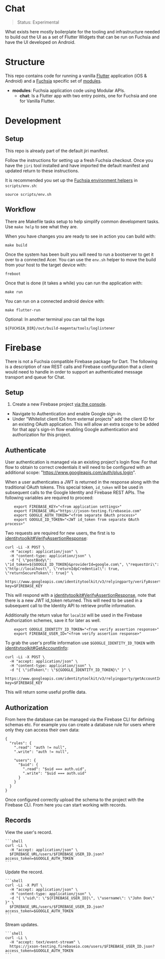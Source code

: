 # Chat

> Status: Experimental

What exists here mostly boilerplate for the tooling and infrastructure needed
to build out the UI as a set of Flutter Widgets that can be run on Fuchsia and have the UI developed on Android.

# Structure

This repo contains code for running a vanilla [Flutter][flutter] application (iOS & Android) and a [Fuchsia][fuchsia] specific set of [modules][modular].

* **modules**: Fuchsia application code using Modular APIs.
  * **chat**: Is a Flutter app with two entry points, one for Fuchsia and one for Vanilla Flutter.

# Development

## Setup

This repo is already part of the default jiri manifest.

Follow the instructions for setting up a fresh Fuchsia checkout.  Once you have the `jiri` tool installed and have imported the default manifest and updated return to these instructions.

It is recommended you set up the [Fuchsia environment helpers][fuchsia-env] in `scripts/env.sh`:

    source scripts/env.sh

## Workflow

There are Makefile tasks setup to help simplify common development tasks. Use `make help` to see what they are.

When you have changes you are ready to see in action you can build with:

    make build

Once the system has been built you will need to run a bootserver to get it
over to a connected Acer. You can use the `env.sh` helper to move the build from your host to the target device with:

    freboot

Once that is done (it takes a while) you can run the application with:

    make run

You can run on a connected android device with:

    make flutter-run

Optional: In another terminal you can tail the logs

    ${FUCHSIA_DIR}/out/build-magenta/tools/loglistener

# Firebase

There is not a Fuchsia compatible Firebase package for Dart. The following is a description of raw REST calls and Firebase configuration that a client would need to handle in order to support an authenticated message transport and queue for Chat.

## Setup

1. Create a new Firebase project [via the console](https://console.firebase.google.com/).
* Navigate to Authentication and enable Google sign-in.
* Under "Whitelist client IDs from external projects" add the client ID for an existing OAuth application. This will allow an extra scope to be added for that app's sign-in flow enabling Google authentication and authorization for this project.

## Authenticate

User authentication is managed via an existing project's login flow. For that flow to obtain to correct credentials it will need to be configured with an additional scope: "https://www.googleapis.com/auth/plus.login".

When a user authenticates a JWT is returned in the response along with the traditional OAuth tokens. This special token, `id_token` will be used in subsequent calls to the Google Identity and Firebase REST APIs. The following variables are required to proceed:

```shell
    export FIREBASE_KEY="<from application settings>"
    export FIREBASE_URL="https://jxson-testing.firebaseio.com"
    export GOOGLE_AUTH_TOKEN="<from separate OAuth process>"
    export GOOGLE_ID_TOKEN="<JWT id_token from separate OAuth process>"
```

Two requests are required for new users, the first is to [identitytoolkit#VerifyAssertionResponse](https://developers.google.com/identity/toolkit/web/reference/relyingparty/verifyAssertion):

    curl -Li -X POST \
      -H "accept: application/json" \
      -H "content-type: application/json" \
      -d "{ \"postBody\": \"id_token=${GOOGLE_ID_TOKEN}&providerId=google.com\", \"requestUri\": \"http://localhost\", \"returnIdpCredential\": true, \"returnSecureToken\": true}" \
      https://www.googleapis.com/identitytoolkit/v3/relyingparty/verifyAssertion?key=$FIREBASE_KEY

This will respond with a [identitytoolkit#VerifyAssertionResponse](https://developers.google.com/identity/toolkit/web/reference/relyingparty/verifyAssertion), note that there is a new JWT id_token returned. This will need to be used in a subsequent call to the Identity API to retrieve profile information.

Additionally the return value for `localId` will be used in the Firebase Authorization schemes, save it for later as well.

```shell
    export GOOGLE_IDENTITY_ID_TOKEN="<from verify assertion response>"
    export FIREBASE_USER_ID="<from verify assertion response>"
```

To grab the user's profile information use `$GOOGLE_IDENTITY_ID_TOKEN` with  [identitytoolkit#GetAccountInfo](https://developers.google.com/identity/toolkit/web/reference/relyingparty/getAccountInfo):

    curl -Li -X POST \
      -H "accept: application/json" \
      -H "content-type: application/json" \
      -d "{ \"idToken\": \"${GOOGLE_IDENTITY_ID_TOKEN}\" }" \
      https://www.googleapis.com/identitytoolkit/v3/relyingparty/getAccountInfo?key=$FIREBASE_KEY

This will return some useful profile data.

## Authorization

From here the database can be managed via the Firebase CLI for defining schemas etc. For example you can create a database rule for users where only they can access their own data:

    {
      "rules": {
        ".read": "auth != null",
        ".write": "auth != null",

        "users": {
          "$uid": {
            ".read": "$uid === auth.uid",
            ".write": "$uid === auth.uid"
          }
        }
      }
    }

Once configured correctly upload the schema to the project with the Firebase CLI. From here you can start working with records.

## Records
View the user's record.

    ```shell
    curl -Li \
      -H "accept: application/json" \
      $FIREBASE_URL/users/$FIREBASE_USER_ID.json?access_token=$GOOGLE_AUTH_TOKEN
    ```

Update the record.

    ```shell
    curl -Li -X PUT \
      -H "accept: application/json" \
      -H "content-type: application/json" \
      -d "{ \"uid\": \"${FIREBASE_USER_ID}\", \"username\": \"John Doe\" }" \
      $FIREBASE_URL/users/$FIREBASE_USER_ID.json?access_token=$GOOGLE_AUTH_TOKEN
    ```

Stream updates.

    ```shell
    curl -Li \
      -H "accept: text/event-stream" \
      https://jxson-testing.firebaseio.com/users/$FIREBASE_USER_ID.json?access_token=$GOOGLE_AUTH_TOKEN
    ```

[flutter]: https://flutter.io/
[fuchsia]: https://fuchsia.googlesource.com/fuchsia/
[modular]: https://fuchsia.googlesource.com/modular/
[pub]: https://www.dartlang.org/tools/pub/get-started
[dart]: https://www.dartlang.org/
[fidl]: https://fuchsia.googlesource.com/fidl/
[widgets-intro]: https://flutter.io/widgets-intro/
[fuchsia-setup]: https://fuchsia.googlesource.com/fuchsia/+/HEAD/README.md
[fuchsia-env]: https://fuchsia.googlesource.com/fuchsia/+/HEAD/README.md#Setup-Build-Environment
[clang-wrapper]: https://fuchsia.googlesource.com/magenta-rs/+/HEAD/tools
